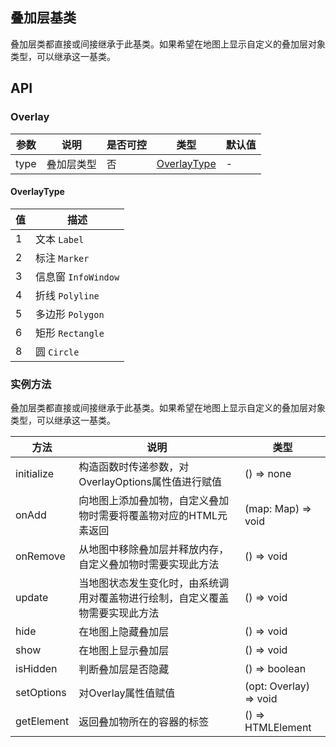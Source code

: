 ## 叠加层基类
叠加层类都直接或间接继承于此基类。如果希望在地图上显示自定义的叠加层对象类型，可以继承这一基类。

## API

### Overlay

| 参数 | 说明       | 是否可控 | 类型                        | 默认值 |
| ---- | ---------- | -------- | --------------------------- | ------ |
| type | 叠加层类型 | 否       | [OverlayType](#overlaytype) | -      |

#### OverlayType

| 值  | 描述                |
| --- | ------------------- |
| 1   | 文本 `Label`        |
| 2   | 标注 `Marker`       |
| 3   | 信息窗 `InfoWindow` |
| 4   | 折线 `Polyline`     |
| 5   | 多边形 `Polygon`    |
| 6   | 矩形 `Rectangle`    |
| 8   | 圆 `Circle`         |

### 实例方法

叠加层类都直接或间接继承于此基类。如果希望在地图上显示自定义的叠加层对象类型，可以继承这一基类。

| 方法       | 说明                                                                         | 类型                   |
| ---------- | ---------------------------------------------------------------------------- | ---------------------- |
| initialize | 构造函数时传递参数，对OverlayOptions属性值进行赋值                           | () => none             |
| onAdd      | 向地图上添加叠加物，自定义叠加物时需要将覆盖物对应的HTML元素返回             | (map: Map) => void     |
| onRemove   | 从地图中移除叠加层并释放内存，自定义叠加物时需要实现此方法                   | () => void             |
| update     | 当地图状态发生变化时，由系统调用对覆盖物进行绘制，自定义覆盖物需要实现此方法 | () => void             |
| hide       | 在地图上隐藏叠加层                                                           | () => void             |
| show       | 在地图上显示叠加层                                                           | () => void             |
| isHidden   | 判断叠加层是否隐藏                                                           | () => boolean          |
| setOptions | 对Overlay属性值赋值                                                          | (opt: Overlay) => void |
| getElement | 返回叠加物所在的容器的标签                                                   | () => HTMLElement      |
